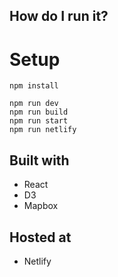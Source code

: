## How do I run it?

# Setup 
```
npm install
```


```
npm run dev
npm run build
npm run start
npm run netlify
```

## Built with

- React
- D3
- Mapbox

## Hosted at

- Netlify




